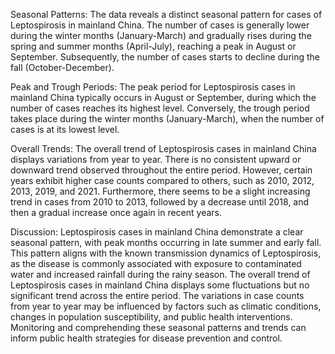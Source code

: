 Seasonal Patterns: The data reveals a distinct seasonal pattern for cases of Leptospirosis in mainland China. The number of cases is generally lower during the winter months (January-March) and gradually rises during the spring and summer months (April-July), reaching a peak in August or September. Subsequently, the number of cases starts to decline during the fall (October-December).

Peak and Trough Periods: The peak period for Leptospirosis cases in mainland China typically occurs in August or September, during which the number of cases reaches its highest level. Conversely, the trough period takes place during the winter months (January-March), when the number of cases is at its lowest level.

Overall Trends: The overall trend of Leptospirosis cases in mainland China displays variations from year to year. There is no consistent upward or downward trend observed throughout the entire period. However, certain years exhibit higher case counts compared to others, such as 2010, 2012, 2013, 2019, and 2021. Furthermore, there seems to be a slight increasing trend in cases from 2010 to 2013, followed by a decrease until 2018, and then a gradual increase once again in recent years.

Discussion: Leptospirosis cases in mainland China demonstrate a clear seasonal pattern, with peak months occurring in late summer and early fall. This pattern aligns with the known transmission dynamics of Leptospirosis, as the disease is commonly associated with exposure to contaminated water and increased rainfall during the rainy season. The overall trend of Leptospirosis cases in mainland China displays some fluctuations but no significant trend across the entire period. The variations in case counts from year to year may be influenced by factors such as climatic conditions, changes in population susceptibility, and public health interventions. Monitoring and comprehending these seasonal patterns and trends can inform public health strategies for disease prevention and control.